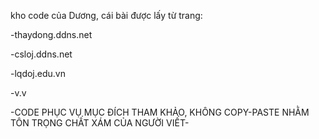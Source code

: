 kho code của Dương, cái bài được lấy từ trang: 

-thaydong.ddns.net

-csloj.ddns.net

-lqdoj.edu.vn

-v.v

-CODE PHỤC VỤ MỤC ĐÍCH THAM KHẢO, KHÔNG COPY-PASTE NHẰM TÔN TRỌNG CHẤT XÁM CỦA NGƯỜI VIẾT- 
